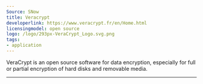 ```yaml
---
Source: SNow
title: Veracrypt
developerlink: https://www.veracrypt.fr/en/Home.html
licensingmodel: open source
logo: /logo/293px-VeraCrypt_Logo.svg.png
tags:
- application
---
```

VeraCrypt is an open source software for data encryption, especially for full or partial encryption of hard disks and removable media.

---
